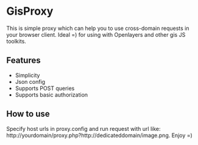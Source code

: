 # GisProxy
This is simple proxy which can help you to use cross-domain requests in your browser client. Ideal =) for using with Openlayers and other gis JS toolkits.

## Features
* Simplicity
* Json config
* Supports POST queries
* Supports basic authorization

## How to use
Specify host urls in proxy.config and run request with url like: http://yourdomain/proxy.php?http://dedicateddomain/image.png. Enjoy =)


